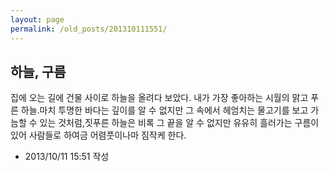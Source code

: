 ```yaml
---
layout: page
permalink: /old_posts/201310111551/
---
```


## 하늘, 구름

집에 오는 길에 건물 사이로 하늘을 올려다 보았다. 내가 가장 좋아하는 시월의 맑고 푸른 하늘.마치 투명한 바다는 깊이를 알 수 없지만 그 속에서 헤엄치는 물고기를 보고 가늠할 수 있는 것처럼,짓푸른 하늘은 비록 그 끝을 알 수 없지만 유유히 흘러가는 구름이 있어 사람들로 하여금 어렴풋이나마 짐작케 한다.



- 2013/10/11 15:51 작성
